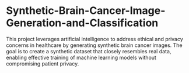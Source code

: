 # Synthetic-Brain-Cancer-Image-Generation-and-Classification
This project leverages artificial intelligence to address ethical and privacy concerns in healthcare by generating synthetic brain cancer images. The goal is to create a synthetic dataset that closely resembles real data, enabling effective training of machine learning models without compromising patient privacy.
